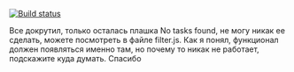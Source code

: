 [![Build status](https://ci.appveyor.com/api/projects/status/8evkif10fwgly8gq?svg=true)](https://ci.appveyor.com/project/trpowerr/yarnappveyorhw)

Все докрутил, только осталась плашка No tasks found, не могу никак ее сделать, можете посмотреть в файле filter.js. Как я понял, функционал должен появляться именно там, но почему то никак не работает, подскажите куда думать. Спасибо 